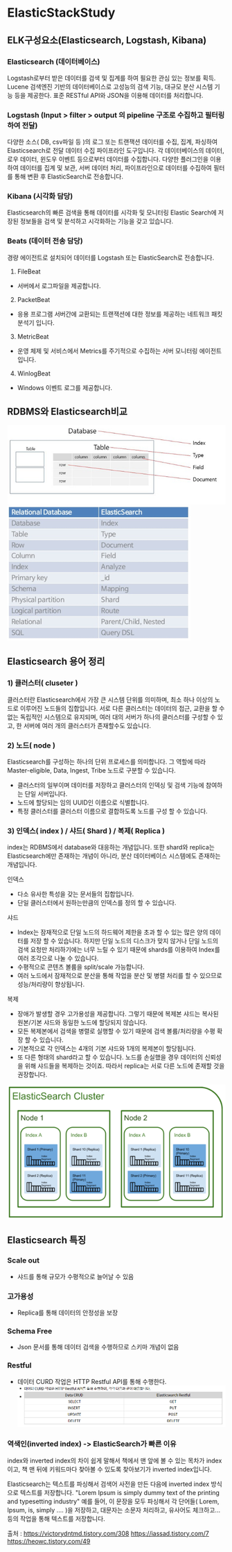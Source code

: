 # ElasticStackStudy

## ELK구성요소(Elasticsearch, Logstash, Kibana)

### Elasticsearch (데이터베이스)
Logstash로부터 받은 데이터를 검색 및 집계를 하여 필요한 관심 있는 정보를 획득.
Lucene 검색엔진 기반의 데이터베이스로 고성능의 검색 기능, 대규모 분산 시스템 기능 등을 제공한다. 표준 RESTful API와 JSON을 이용해 데이터를 처리합니다.

### Logstash (Input > filter > output 의 pipeline 구조로 수집하고 필터링하여 전달)
다양한 소스( DB, csv파일 등 )의 로그 또는 트랜잭션 데이터를 수집, 집계, 파싱하여 Elasticsearch로 전달
데이터 수집 파이프라인 도구입니다. 
각 데이터베이스의 데이터, 로우 데이터, 윈도우 이벤트 등으로부터 데이터를 수집합니다.
다양한 플러그인을 이용하여 데이터를 집계 및 보관, 서버 데이터 처리, 파이프라인으로 데이터를 수집하여 필터를 통해 변환 후
ElasticSearch로 전송합니다.

### Kibana (시각화 담당)
Elasticsearch의 빠른 검색을 통해 데이터를 시각화 및 모니터링
Elastic Search에 저장된 정보들을 검색 및 분석하고 시각화하는 기능을 갖고 있습니다.

### Beats (데이터 전송 담당)
경량 에이전트로 설치되어 데이터를 Logstash 또는 ElasticSearch로 전송합니다.
1) FileBeat
- 서버에서 로그파일을 제공합니다.
2) PacketBeat
- 응용 프로그램 서버간에 교환되는 트랜잭션에 대한 정보를 제공하는 네트워크 패킷 분석기 입니다.
3) MetricBeat
- 운영 체제 및 서비스에서 Metrics를 주기적으로 수집하는 서버 모니터링 에이전트입니다.
4) WinlogBeat
- Windows 이벤트 로그를 제공합니다.

## RDBMS와 Elasticsearch비교
![RDBMS_Elastic](./img/RDBMS대응.jpg)
![RDBMS_Elastic_](./img/RDBMS대응_.png)


## Elasticsearch 용어 정리
### 1) 클러스터( cluseter )
클러스터란 Elasticsearch에서 가장 큰 시스템 단위를 의미하며, 최소 하나 이상의 노드로 이루어진 노드들의 집합입니다.
서로 다른 클러스터는 데이터의 접근, 교환을 할 수 없는 독립적인 시스템으로 유지되며,
여러 대의 서버가 하나의 클러스터를 구성할 수 있고, 한 서버에 여러 개의 클러스터가 존재할수도 있습니다.

### 2) 노드( node )
Elasticsearch를 구성하는 하나의 단위 프로세스를 의미합니다.
그 역할에 따라 Master-eligible, Data, Ingest, Tribe 노드로 구분할 수 있습니다.
- 클러스터의 일부이며 데이터를 저장하고 클러스터의 인덱싱 및 검색 기능에 참여하는 단일 서버입니다.
- 노드에 할당되는 임의 UUID인 이름으로 식별합니다.
- 특정 클러스터를 클러스터 이름으로 결합하도록 노드를 구성 할 수 있습니다.

### 3) 인덱스( index ) / 샤드( Shard ) / 복제( Replica )
 index는 RDBMS에서 database와 대응하는 개념입니다.
또한 shard와 replica는 Elasticsearch에만 존재하는 개념이 아니라, 분산 데이터베이스 시스템에도 존재하는 개념입니다.

인덱스
- 다소 유사한 특성을 갖는 문서들의 집합입니다.
- 단일 클러스터에서 원하는만큼의 인덱스를 정의 할 수 있습니다.

샤드
- Index는 잠재적으로 단일 노드의 하드웨어 제한을 초과 할 수 있는 많은 양의 데이터를 저장 할 수 있습니다. 하지만 단일 노드의 디스크가 맞지 않거나 단일 노드의 검색 요청만 처리하기에는 너무 느릴 수 있기 때문에 shards를 이용하여 Index를 여러 조각으로 나눌 수 있습니다. 
- 수평적으로 콘텐츠 볼륨을 split/scale 가능합니다.
- 여러 노드에서 잠재적으로 분산을 통해 작업을 분산 및 병렬 처리를 할 수 있으므로 성능/처리량이 향상됩니다.

복제
- 장애가 발생할 경우 고가용성을 제공합니다. 그렇기 때문에 복제본 샤드는 복사된 원본/기본 샤드와 동일한 노드에 할당되지 않습니다.
- 모든 복제본에서 검색을 병렬로 실행할 수 있기 때문에 검색 볼륨/처리량을 수평 확장 할 수 있습니다.
- 기본적으로 각 인덱스는 4개의 기본 샤드와 1개의 복제본이 할당됩니다.
- 또 다른 형태의 shard라고 할 수 있습니다. 노드를 손실했을 경우 데이터의 신뢰성을 위해 샤드들을 복제하는 것이죠. 따라서 replica는 서로 다른 노드에 존재할 것을 권장합니다.

![ElasticsearchArch](./img/ElasticSearchArch.png)


## Elasticsearch 특징
### Scale out
- 샤드를 통해 규모가 수평적으로 늘어날 수 있음

### 고가용성
- Replica를 통해 데이터의 안정성을 보장

### Schema Free
- Json 문서를 통해 데이터 검색을 수행하므로 스키마 개념이 없음

### Restful
- 데이터 CURD 작업은 HTTP Restful API를 통해 수행한다.
![restful](./img/restful.png)

### 역색인(inverted index) -> ElasticSearch가 빠른 이유
index와 inverted index의 차이
쉽게 말해서 책에서 맨 앞에 볼 수 있는 목차가 index이고,
책 맨 뒤에 키워드마다 찾아볼 수 있도록 찾아보기가 inverted index입니다.

Elasticsearch는 텍스트를 파싱해서 검색어 사전을 만든 다음에 inverted index 방식으로 텍스트를 저장합니다.
"Lorem Ipsum is simply dummy text of the printing and typesetting industry"
예를 들어, 이 문장을 모두 파싱해서 각 단어들( Lorem, Ipsum, is, simply .... )을 저장하고,
대문자는 소문자 처리하고, 유사어도 체크하고... 등의 작업을 통해 텍스트를 저장합니다.

출처 : 
https://victorydntmd.tistory.com/308
https://iassad.tistory.com/7
https://heowc.tistory.com/49
